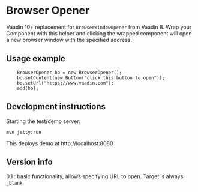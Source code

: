 # Browser Opener

Vaadin 10+ replacement for `BrowserWindowOpener` from Vaadin 8. Wrap your 
Component with this helper and clicking the wrapped component will open
a new browser window with the specified address.

## Usage example

```
    BrowserOpener bo = new BrowserOpener();
    bo.setContent(new Button("click this button to open"));
    bo.setUrl("https://www.vaadin.com");
    add(bo);
```

## Development instructions

Starting the test/demo server:
```
mvn jetty:run
```

This deploys demo at http://localhost:8080

## Version info

0.1 : basic functionality, allows specifying URL to open. Target is always 
`_blank`.